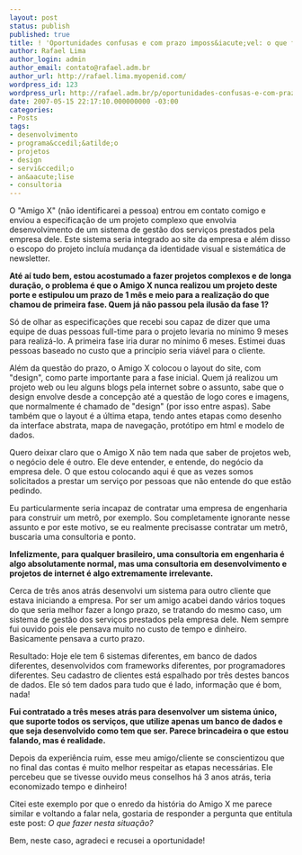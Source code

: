 ```yaml
---
layout: post
status: publish
published: true
title: ! 'Oportunidades confusas e com prazo imposs&iacute;vel: o que fazer?'
author: Rafael Lima
author_login: admin
author_email: contato@rafael.adm.br
author_url: http://rafael.lima.myopenid.com/
wordpress_id: 123
wordpress_url: http://rafael.adm.br/p/oportunidades-confusas-e-com-prazo-impossivel-o-que-fazer/
date: 2007-05-15 22:17:10.000000000 -03:00
categories:
- Posts
tags:
- desenvolvimento
- programa&ccedil;&atilde;o
- projetos
- design
- servi&ccedil;o
- an&aacute;lise
- consultoria
---
```

O "Amigo X" (n&atilde;o identificarei a pessoa) entrou em contato comigo e enviou a especifica&ccedil;&atilde;o de um projeto complexo que envolvia desenvolvimento de um sistema de gest&atilde;o dos servi&ccedil;os prestados pela empresa dele. Este sistema seria integrado ao site da empresa e al&eacute;m disso o escopo do projeto inclu&iacute;a mudan&ccedil;a da identidade visual e sistem&aacute;tica de newsletter.

<strong>At&eacute; a&iacute; tudo bem, estou acostumado a fazer projetos complexos e de longa dura&ccedil;&atilde;o, o problema &eacute; que o Amigo X nunca realizou um projeto deste porte e estipulou um prazo de 1 m&ecirc;s e meio para a realiza&ccedil;&atilde;o do que chamou de primeira fase. Quem j&aacute; n&atilde;o passou pela ilus&atilde;o da fase 1?
</strong>

S&oacute; de olhar as especifica&ccedil;&otilde;es que recebi sou capaz de dizer que uma equipe de duas pessoas full-time para o projeto levaria no m&iacute;nimo 9 meses para realiz&aacute;-lo. A primeira fase iria durar no m&iacute;nimo 6 meses. Estimei duas pessoas baseado no custo que a princ&iacute;pio seria vi&aacute;vel para o cliente.

Al&eacute;m da quest&atilde;o do prazo, o Amigo X colocou o layout do site, com "design", como parte importante para a fase inicial. Quem j&aacute; realizou um projeto web ou leu alguns blogs pela internet sobre o assunto, sabe que o design envolve desde a concep&ccedil;&atilde;o at&eacute; a quest&atilde;o de logo cores e imagens, que normalmente &eacute; chamado de "design" (por isso entre aspas). Sabe tamb&eacute;m que o layout &eacute; a &uacute;ltima etapa, tendo antes etapas como desenho da interface abstrata, mapa de navega&ccedil;&atilde;o, prot&oacute;tipo em html e modelo de dados.

Quero deixar claro que o Amigo X n&atilde;o tem nada que saber de projetos web, o neg&oacute;cio dele &eacute; outro.  Ele deve entender, e entende, do neg&oacute;cio da empresa dele. O que estou colocando aqui &eacute; que as vezes somos solicitados a prestar um servi&ccedil;o por pessoas que n&atilde;o entende do que est&atilde;o pedindo.

Eu particularmente seria incapaz de contratar uma empresa de engenharia para construir um metr&ocirc;, por exemplo. Sou completamente ignorante nesse assunto e por este motivo, se eu realmente precisasse contratar um metr&ocirc;, buscaria uma consultoria e ponto.

<strong>Infelizmente, para qualquer brasileiro, uma consultoria em engenharia &eacute; algo absolutamente normal, mas uma consultoria em desenvolvimento e projetos de internet &eacute; algo extremamente irrelevante.</strong>

Cerca de tr&ecirc;s anos atr&aacute;s desenvolvi um sistema para outro cliente que estava iniciando a empresa. Por ser um amigo acabei dando v&aacute;rios toques do que seria melhor fazer a longo prazo, se tratando do mesmo caso, um sistema de gest&atilde;o dos servi&ccedil;os prestados pela empresa dele. Nem sempre fui ouvido pois ele pensava muito no custo de tempo e dinheiro. Basicamente pensava a curto prazo.

Resultado: Hoje ele tem 6 sistemas diferentes, em banco de dados diferentes, desenvolvidos com frameworks diferentes, por programadores diferentes. Seu cadastro de clientes est&aacute; espalhado por tr&ecirc;s destes bancos de dados. Ele s&oacute; tem dados para tudo que &eacute; lado, informa&ccedil;&atilde;o que &eacute; bom, nada!

<strong>Fui contratado a tr&ecirc;s meses atr&aacute;s para desenvolver um sistema &uacute;nico, que suporte todos os servi&ccedil;os, que utilize apenas um banco de dados e que seja desenvolvido como tem que ser. Parece brincadeira o que estou falando, mas &eacute; realidade.</strong>

Depois da experi&ecirc;ncia ruim, esse meu amigo/cliente se conscientizou que no final das contas &eacute; muito melhor respeitar as etapas necess&aacute;rias. Ele percebeu que se tivesse ouvido meus conselhos h&aacute; 3 anos atr&aacute;s, teria economizado tempo e dinheiro!

Citei este exemplo por que o enredo da hist&oacute;ria do Amigo X me parece similar e voltando a falar nela, gostaria de responder a pergunta que entitula este post: <em>O que fazer nesta situa&ccedil;&atilde;o?</em>

Bem, neste caso, agradeci e recusei a oportunidade!
